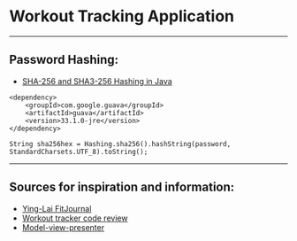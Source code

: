 # Workout Tracking Application
---
## Password Hashing:
- [SHA-256 and SHA3-256 Hashing in Java](https://www.baeldung.com/sha-256-hashing-java)
``` 
<dependency>
    <groupId>com.google.guava</groupId>
    <artifactId>guava</artifactId>
    <version>33.1.0-jre</version>
</dependency>
```
```
String sha256hex = Hashing.sha256().hashString(password, StandardCharsets.UTF_8).toString();
```
---
## Sources for inspiration and information:
- [Ying-Lai FitJournal](https://github.com/Ying-Lai/FitJournal)
- [Workout tracker code review](https://codereview.stackexchange.com/questions/79196/exercise-tracker)
- [Model-view-presenter](https://en.wikipedia.org/wiki/Model–view–presenter)
